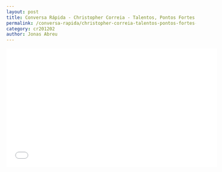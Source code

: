 ```yaml
---
layout: post
title: Conversa Rápida - Christopher Correia - Talentos, Pontos Fortes e Fracos
permalink: /conversa-rapida/christopher-correia-talentos-pontos-fortes-e-fracos
category: cr201202
author: Jonas Abreu
---
```


<iframe width="560" height="315" src="//www.youtube.com/embed/HFh4wdZlj9A" frameborder="0" allowfullscreen></iframe>
